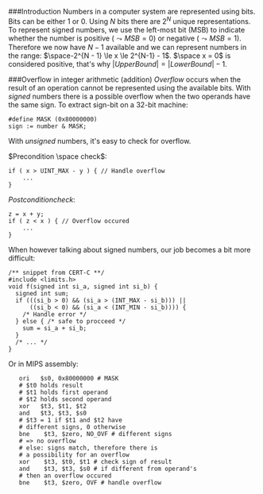 ###Introduction
Numbers in a computer system are represented using bits. 
Bits can be either $1$ or $0$. Using $N$ bits there are $2^{N}$ unique representations.
To represent signed numbers, we use the left-most bit (MSB) to indicate whether the number is positive $(\leadsto MSB = 0)$ or negative $(\leadsto MSB = 1)$. Therefore we now have $N-1$ available and we can represent numbers in the range: $\space-2^{N - 1} \le x \le  2^{N-1} - 1$.
$\space x = 0$ is considered positive, that's why $|{UpperBound}| = |LowerBound| - 1$.

###Overflow in integer arithmetic (addition)
$Overflow$ occurs when the result of an operation cannot be represented using the available bits.
With $signed$ numbers there is a possible overflow when the two operands have the same sign.
To extract sign-bit on a 32-bit machine:

    #define MASK (0x80000000)
    sign := number & MASK;
 
 With $unsigned$ numbers, it's easy to check for overflow.
 
 $Precondition \space check$:
 
    if ( x > UINT_MAX - y ) { // Handle overflow
	    ...
    }
 
$Postcondition check$:

    z = x + y;
    if ( z < x ) { // Overflow occured
	    ...
	}

When however talking about signed numbers, our job becomes a bit more difficult:

    /** snippet from CERT-C **/
    #include <limits.h>
    void f(signed int si_a, signed int si_b) {
      signed int sum;
      if (((si_b > 0) && (si_a > (INT_MAX - si_b))) ||
          ((si_b < 0) && (si_a < (INT_MIN - si_b)))) {
        /* Handle error */
      } else { /* safe to procceed */
        sum = si_a + si_b;
      }
      /* ... */
    }
   
   Or in MIPS assembly:

       ori   $s0, 0x80000000 # MASK
       # $t0 holds result
       # $t1 holds first operand
       # $t2 holds second operand
       xor   $t3, $t1, $t2
       and   $t3, $t3, $s0
       # $t3 = 1 if $t1 and $t2 have 
       # different signs, 0 otherwise
       bne    $t3, $zero, NO_OVF # different signs 
       # => no overflow
       # else: signs match, therefore there is
       # a possibility for an overflow
       xor    $t3, $t0, $t1 # check sign of result
       and    $t3, $t3, $s0 # if different from operand's
       # then an overflow occured
       bne    $t3, $zero, OVF # handle overflow